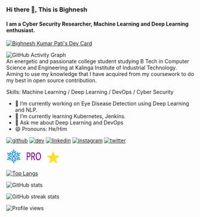 ### Hi there 👋, This is Bighnesh
#### I am a Cyber Security Researcher, Machine Learning and Deep Learning enthusiast.

<a href="https://app.daily.dev/bighneshpati"><img src="https://api.daily.dev/devcards/675e7a2b646442d7b252888d5a3f272a.png?r=6aw" width="400" alt="Bighnesh Kumar Pati's Dev Card"/></a>

![GitHub Activity Graph](https://activity-graph.herokuapp.com/graph?username=bighneshpati)  
An energetic and passionate college student studying B Tech in Computer Science and Engineering at Kalinga Institute of Industrial Technology. Aiming to use my knowledge that I have acquired from my coursework to do my best in open source contribution.

Skills: Machine Learning / Deep Learning / DevOps / Cyber Security

- 🔭 I’m currently working on Eye Disease Detection using Deep Learning and NLP. 
- 🌱 I’m currently learning Kubernetes, Jenkins. 
- 💬 Ask me about Deep Learning and DevOps 
- 😄 Pronouns: He/Him 


[<img src='https://cdn.jsdelivr.net/npm/simple-icons@3.0.1/icons/github.svg' alt='github' height='40'>](https://github.com/bighneshpati)  [<img src='https://cdn.jsdelivr.net/npm/simple-icons@3.0.1/icons/dev-dot-to.svg' alt='dev' height='40'>](https://dev.to/bighneshpati)  [<img src='https://cdn.jsdelivr.net/npm/simple-icons@3.0.1/icons/linkedin.svg' alt='linkedin' height='40'>](https://www.linkedin.com/in/bighnesh-kumar-pati-56a8941a1//)  [<img src='https://cdn.jsdelivr.net/npm/simple-icons@3.0.1/icons/instagram.svg' alt='instagram' height='40'>](https://www.instagram.com/_.bighnesh._/)  [<img src='https://cdn.jsdelivr.net/npm/simple-icons@3.0.1/icons/twitter.svg' alt='twitter' height='40'>](https://twitter.com/BighneshPati)  

<a href='https://archiveprogram.github.com/'><img src='https://raw.githubusercontent.com/acervenky/animated-github-badges/master/assets/acbadge.gif' width='40' height='40'></a> <a href='https://github.com/pricing'><img src='https://raw.githubusercontent.com/acervenky/animated-github-badges/master/assets/pro.gif' width='40' height='40'></a> <a href='https://stars.github.com/'><img src='https://raw.githubusercontent.com/acervenky/animated-github-badges/master/assets/starbadge.gif' width='35' height='35'></a> 

[![Top Langs](https://github-readme-stats.vercel.app/api/top-langs/?username=bighneshpati)](https://github.com/anuraghazra/github-readme-stats)

![GitHub stats](https://github-readme-stats.vercel.app/api?username=bighneshpati&show_icons=true&count_private=true)  


![GitHub streak stats](https://github-readme-streak-stats.herokuapp.com/?user=bighneshpati)  

![Profile views](https://gpvc.arturio.dev/bighneshpati)  
